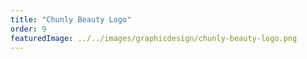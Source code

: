 ```yaml
---
title: "Chunly Beauty Logo"
order: 9
featuredImage: ../../images/graphicdesign/chunly-beauty-logo.png
---
```


